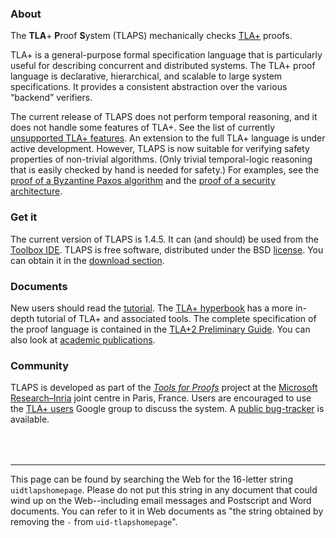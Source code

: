 <!DOCTYPE html PUBLIC "-//W3C//DTD XHTML 1.0 Transitional//EN" "http://www.w3.org/TR/xhtml1/DTD/xhtml1-transitional.dtd">
<html xmlns="http://www.w3.org/1999/xhtml" xml:lang="en-US" lang="en-US">
<head>
<meta http-equiv="Content-Type" content="text/html; charset=utf-8" />
<link rel="stylesheet" type="text/css" id="ss"/>
<title>TLA+ Proof System</title>
</head>
<body>
<script type="text/javascript">
  var baseurl = (document.URL.match (/.*[\\\/]content[\\\/]/))[0]
  baseurl = baseurl.slice (0, baseurl.length - "content/".length)
  document.getElementById('ss').href = baseurl + 'assets/css/common.css'
  document.write ('\x3Cscript type="text/javascript" src="'
                  + baseurl + 'assets/header.js">\x3C/script>')
</script>

<!-- DO NOT EDIT ABOVE THIS LINE, DO NOT REMOVE THIS LINE -->



### About
<div class="hr"></div>

The **TLA**+ **P**roof **S**ystem (TLAPS) mechanically checks
[TLA+](http://research.microsoft.com/users/lamport/tla/tla.html) proofs.

TLA+ is a general-purpose formal specification language that is
particularly useful for describing concurrent and distributed systems.
The TLA+ proof language is declarative, hierarchical, and scalable to
large system specifications. It provides a consistent abstraction over
the various “backend” verifiers.

The current release of TLAPS does not perform temporal reasoning, and it
does not handle some features of TLA+. See the list of currently
[unsupported TLA+ features](download/unsupported.html). An extension to
the full TLA+ language is under active development. However, TLAPS is
now suitable for verifying safety properties of non-trivial algorithms.
(Only trivial temporal-logic reasoning that is easily checked by hand is
needed for safety.) For examples, see the [proof of a Byzantine Paxos
algorithm](
    http://research.microsoft.com/en-us/um/people/lamport/tla/byzpaxos.html)
and the [proof of a security
architecture](http://research.microsoft.com/apps/pubs/default.aspx?id=144962).


### Get it
<div class="hr"></div>

The current version of TLAPS is 1.4.5. It can (and should) be used from
the [Toolbox IDE](
    http://research.microsoft.com/en-us/um/people/lamport/tla/toolbox.html).
TLAPS is free software, distributed under the BSD [license](
    Download/License.html).
You can obtain it in the [download section](download.html).


### Documents
<div class="hr"></div>

New users should read the [tutorial](documentation/tutorial.html). The
[TLA+ hyperbook](
    http://research.microsoft.com/en-us/um/people/lamport/tla/hyperbook.html)
has a more in-depth tutorial of TLA+ and associated tools. The complete
specification of the proof language is contained in the
[TLA+2 Preliminary Guide](
    http://research.microsoft.com/en-us/um/people/lamport/tla/tla2-guide.pdf).
You can also look at [academic publications](documentation/publications.html).


### Community
<div class="hr"></div>

TLAPS is developed as part of the [*Tools for Proofs*](
    http://www.msr-inria.fr/projects/tools-for-proofs) project at
the [Microsoft Research–Inria](http://www.msr-inria.fr) joint centre in
Paris, France. Users are encouraged to use the [TLA+ users](
    https://groups.google.com/forum/#!forum/tlaplus)
Google group to discuss the system. A [public bug-tracker](
    https://github.com/tlaplus/tlapm/issues) is available.


<div style="position:relative; top:50px">

------------------------------------------------------------------------

This page can be found by searching the Web for the 16-letter string
`uidtlapshomepage`. Please do not put this string in any document that
could wind up on the Web--including email messages and Postscript and
Word documents. You can refer to it in Web documents as "the string
obtained by removing the `-` from `uid-tlapshomepage`".
</div>


<!-- DO NOT EDIT BELOW THIS LINE, DO NOT REMOVE THIS LINE -->

<script type="text/javascript">
  document.write ('\x3Cscript type="text/javascript" src="'
                  + baseurl + 'assets/footer.js">\x3C/script>')
</script>
</body>
</html>
